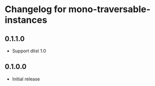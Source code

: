 # Changelog for mono-traversable-instances

## 0.1.1.0

* Support dlist 1.0

## 0.1.0.0

* Initial release
